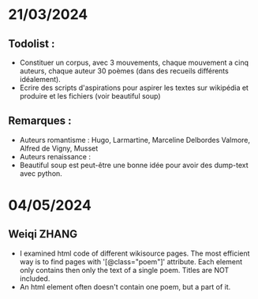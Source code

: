 # 21/03/2024

## Todolist :

- Constituer un corpus, avec 3 mouvements, chaque mouvement a cinq auteurs, chaque auteur 30 poèmes (dans des recueils différents idéalement).
- Ecrire des scripts d'aspirations pour aspirer les textes sur wikipédia et produire et les fichiers (voir beautiful soup)

## Remarques :

- Auteurs romantisme : Hugo, Larmartine, Marceline Delbordes Valmore, Alfred de Vigny, Musset
- Auteurs renaissance : 
- Beautiful soup est peut-être une bonne idée pour avoir des dump-text avec python.

# 04/05/2024

## Weiqi ZHANG
- I examined html code of different wikisource pages. The most efficient way is to find pages with '[@class="poem"]' attribute. Each element only contains then only the text of a single poem. Titles are NOT included.
- An html element often doesn't contain one poem, but a part of it.
